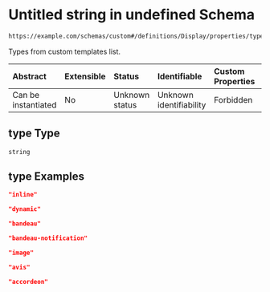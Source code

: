 # Untitled string in undefined Schema

```txt
https://example.com/schemas/custom#/definitions/Display/properties/type
```

Types from custom templates list.

| Abstract            | Extensible | Status         | Identifiable            | Custom Properties | Additional Properties | Access Restrictions | Defined In                                                                   |
| :------------------ | :--------- | :------------- | :---------------------- | :---------------- | :-------------------- | :------------------ | :--------------------------------------------------------------------------- |
| Can be instantiated | No         | Unknown status | Unknown identifiability | Forbidden         | Allowed               | none                | [FRW.form.schema.json\*](../out/FRW.form.schema.json "open original schema") |

## type Type

`string`

## type Examples

```json
"inline"
```

```json
"dynamic"
```

```json
"bandeau"
```

```json
"bandeau-notification"
```

```json
"image"
```

```json
"avis"
```

```json
"accordeon"
```
